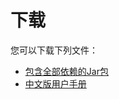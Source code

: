 # 下载

您可以下载下列文件：

+ [包含全部依赖的Jar包](../download/udf-tsclean-0.1.0-jar-with-dependencies.jar)
+ [中文版用户手册](../download/IoTDB-Quality用户手册.pdf)